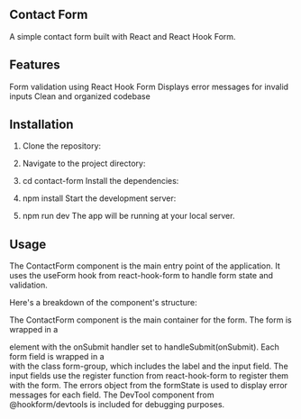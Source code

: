 
## Contact Form
A simple contact form built with React and React Hook Form.

## Features
Form validation using React Hook Form
Displays error messages for invalid inputs
Clean and organized codebase

## Installation
1. Clone the repository:

2. Navigate to the project directory:

2. cd contact-form
Install the dependencies:

2. npm install
Start the development server:


2. npm run dev
The app will be running at your local server.

## Usage
The ContactForm component is the main entry point of the application. It uses the useForm hook from react-hook-form to handle form state and validation.

Here's a breakdown of the component's structure:

The ContactForm component is the main container for the form.
The form is wrapped in a <form> element with the onSubmit handler set to handleSubmit(onSubmit).
Each form field is wrapped in a <div> with the class form-group, which includes the label and the input field.
The input fields use the register function from react-hook-form to register them with the form.
The errors object from the formState is used to display error messages for each field.
The DevTool component from @hookform/devtools is included for debugging purposes.